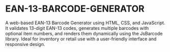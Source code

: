 # EAN-13-BARCODE-GENERATOR
A web-based EAN-13 Barcode Generator using HTML, CSS, and JavaScript. It validates 13-digit EAN-13 codes, generates multiple barcodes with optional item numbers, and renders them dynamically using the JsBarcode library. Ideal for inventory or retail use with a user-friendly interface and responsive design.
